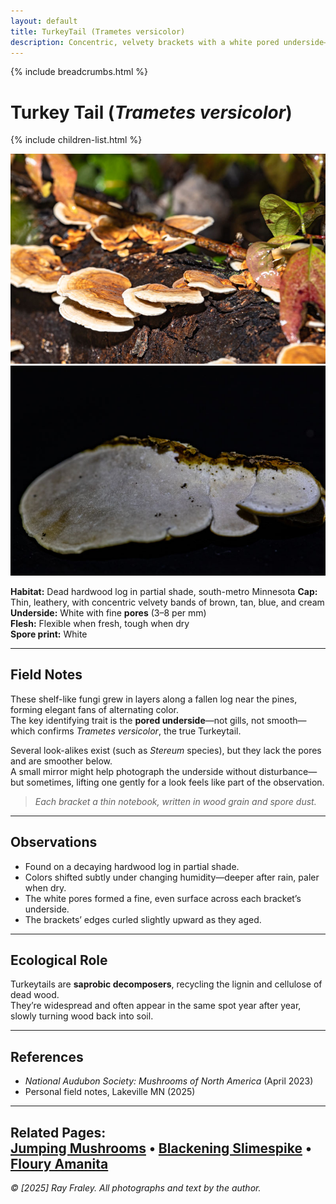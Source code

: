 ```yaml
---
layout: default
title: TurkeyTail (Trametes versicolor)
description: Concentric, velvety brackets with a white pored underside—one of the forest’s classic decomposers.
---
```


{% include breadcrumbs.html %}
# Turkey Tail (*Trametes versicolor*)
{% include children-list.html %}

![Turkeytail top view](/gallery/fungi/mushrooms/assets/turkeytail/E21A6273.jpg)
![Turkeytail underside](/gallery/fungi/mushrooms/assets/turkeytail/E21A6360.jpg)

**Habitat:** Dead hardwood log in partial shade, south-metro Minnesota 
**Cap:** Thin, leathery, with concentric velvety bands of brown, tan, blue, and cream  
**Underside:** White with fine **pores** (3–8 per mm)  
**Flesh:** Flexible when fresh, tough when dry  
**Spore print:** White  

---

## Field Notes

These shelf-like fungi grew in layers along a fallen log near the pines, forming elegant fans of alternating color.  
The key identifying trait is the **pored underside**—not gills, not smooth—which confirms *Trametes versicolor*, the true Turkeytail.  

Several look-alikes exist (such as *Stereum* species), but they lack the pores and are smoother below.  
A small mirror might help photograph the underside without disturbance—but sometimes, lifting one gently for a look feels like part of the observation.

> *Each bracket a thin notebook, written in wood grain and spore dust.*

---

## Observations

- Found on a decaying hardwood log in partial shade.  
- Colors shifted subtly under changing humidity—deeper after rain, paler when dry.  
- The white pores formed a fine, even surface across each bracket’s underside.  
- The brackets’ edges curled slightly upward as they aged.

---

## Ecological Role

Turkeytails are **saprobic decomposers**, recycling the lignin and cellulose of dead wood.  
They’re widespread and often appear in the same spot year after year, slowly turning wood back into soil.

---

## References

- *National Audubon Society: Mushrooms of North America* (April 2023)
- Personal field notes, Lakeville MN (2025)

---

**Related Pages:**  
[Jumping Mushrooms](/gallery/fungi/mushrooms/jumping-mushrooms/) •
[Blackening Slimespike](/gallery/fungi/mushrooms/blackening-slimespike/) •
[Floury Amanita](/gallery/fungi/mushrooms/floury-amanita/)
---

*© [2025] Ray Fraley. All photographs and text by the author.*
